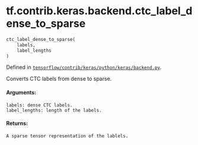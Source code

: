 <div itemscope itemtype="http://developers.google.com/ReferenceObject">
<meta itemprop="name" content="tf.contrib.keras.backend.ctc_label_dense_to_sparse" />
</div>

# tf.contrib.keras.backend.ctc_label_dense_to_sparse

``` python
ctc_label_dense_to_sparse(
    labels,
    label_lengths
)
```



Defined in [`tensorflow/contrib/keras/python/keras/backend.py`](https://www.tensorflow.org/code/tensorflow/contrib/keras/python/keras/backend.py).

Converts CTC labels from dense to sparse.

#### Arguments:

    labels: dense CTC labels.
    label_lengths: length of the labels.


#### Returns:

    A sparse tensor representation of the lablels.
